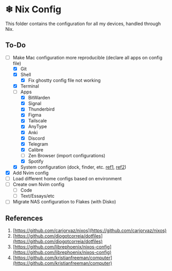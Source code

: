 # ❄ Nix Config

This folder contains the configuration for all my devices, handled through Nix.

## To-Do

- [ ] Make Mac configuration more reproducible (declare all apps on config file)
    - [x] Git
    - [x] Shell
        - [x] Fix ghostty config file not working
    - [x] Terminal
    - [ ] Apps
        - [x] BitWarden
        - [x] Signal
        - [x] Thunderbird
        - [x] Figma
        - [x] Tailscale
        - [x] AnyType
        - [x] Anki
        - [x] Discord
        - [x] Telegram
        - [x] Calibre
        - [ ] Zen Browser (import configurations)
        - [x] Spotify
    - [x] System configuration (dock, finder, etc. [ref1](https://kristianfreeman.com/my-starter-macos-nix-config), [ref2](https://github.com/kristianfreeman/computer/blob/main/hosts/gandalf/configuration.nix))
- [X] Add Nvim config
- [ ] Load different home configs based on environment
- [ ] Create own Nvim config
    - [ ] Code
    - [ ] Text/Essays/etc
- [ ] Migrate NAS configuration to Flakes (with Disko)

## References

1. [https://github.com/carjorvaz/nixos](https://github.com/carjorvaz/nixos)
2. [https://github.com/diogotcorreia/dotfiles](https://github.com/diogotcorreia/dotfiles)
3. [https://github.com/librephoenix/nixos-config](https://github.com/librephoenix/nixos-config)
4. [https://github.com/kristianfreeman/computer](https://github.com/kristianfreeman/computer)


